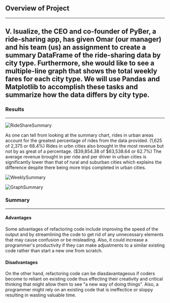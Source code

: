 
## Overview of Project
---
V. Isualize, the CEO and co-founder of PyBer, a ride-sharing app, has given Omar (our manager) and his team (us) an assignment to create a summary DataFrame of the ride-sharing data by city type. Furthermore, she would like to see a multiple-line graph that shows the total weekly fares for each city type. We will use Pandas and Matplotlib to accomplish these tasks and summarize how the data differs by city type.
---

### Results
---
![RideShareSummary](https://user-images.githubusercontent.com/70344787/115171235-da60cd80-a07f-11eb-8c3b-fcc77ddfc0e0.PNG)

As one can tell from looking at the summary chart, rides in urban areas account for the greatest percentage of rides from the data provided. (1,625 of 2,375 or 68.4%) Rides in urbn cities also brought in the most revenue but not by as great of a percentage. ($39,854.38 of $63,538.64 or 62.7%) The average revenue brought in per ride and per driver in urban cities is significantly lower than that of rural and suburban cities which explains the difference despite there being more trips completed in urban cities.


![WeeklySummary](https://user-images.githubusercontent.com/70344787/115171752-fd3fb180-a080-11eb-8538-fb10808c6275.PNG)

![GraphSummary](https://user-images.githubusercontent.com/70344787/115171880-4abc1e80-a081-11eb-8568-3b437ba860a2.PNG)


### Summary
---

#### Advantages
Some advantages of refactoring code include improving the speed of the output and by streamlining the code to get rid of any unnecessary elements that may cause confusion or be misleading. Also, it could increase a programmer's productivity if they can make adjustments to a similar existing code rather than start a new one from scratch.

#### Disadvantages
On the other hand, refactoring code can be diasdavantageous if coders become to reliant on existing code thus effecting their creativity and critical thinking that might allow them to see "a new way of doing things". Also, a programmer might rely on an existing code that is ineffectice or sloppy resulting in wasting valuable time.


